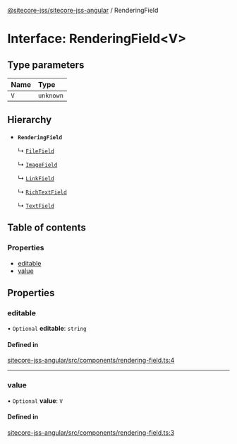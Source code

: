 [@sitecore-jss/sitecore-jss-angular](../README.md) / RenderingField

# Interface: RenderingField<V\>

## Type parameters

| Name | Type |
| :------ | :------ |
| `V` | `unknown` |

## Hierarchy

- **`RenderingField`**

  ↳ [`FileField`](FileField.md)

  ↳ [`ImageField`](ImageField.md)

  ↳ [`LinkField`](LinkField.md)

  ↳ [`RichTextField`](RichTextField.md)

  ↳ [`TextField`](TextField.md)

## Table of contents

### Properties

- [editable](RenderingField.md#editable)
- [value](RenderingField.md#value)

## Properties

### editable

• `Optional` **editable**: `string`

#### Defined in

[sitecore-jss-angular/src/components/rendering-field.ts:4](https://github.com/Sitecore/jss/blob/0f8fa6253/packages/sitecore-jss-angular/src/components/rendering-field.ts#L4)

___

### value

• `Optional` **value**: `V`

#### Defined in

[sitecore-jss-angular/src/components/rendering-field.ts:3](https://github.com/Sitecore/jss/blob/0f8fa6253/packages/sitecore-jss-angular/src/components/rendering-field.ts#L3)
